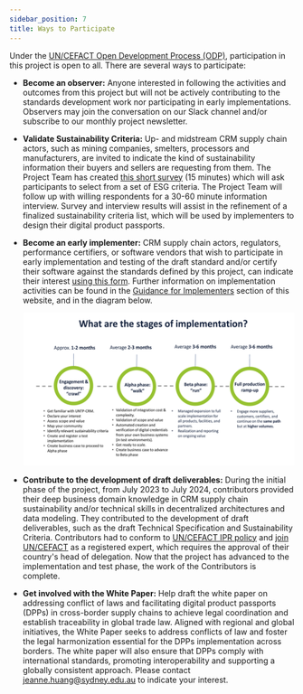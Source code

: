 ```yaml
---
sidebar_position: 7
title: Ways to Participate
---
```


Under the [UN/CEFACT Open Development Process (ODP)](https://unece.org/DAM/cefact/cf_plenary/2016_plenary/CF_2016_017E_ODP.pdf), participation in this project is open to all. There are several ways to participate:

* **Become an observer:** Anyone interested in following the activities and outcomes from this project but will not be actively contributing to the standards development work nor participating in early implementations. Observers may join the conversation on our Slack channel and/or subscribe to our monthly project newsletter. 

* **Validate Sustainability Criteria:** Up- and midstream CRM supply chain actors, such as mining companies, smelters, processors and manufacturers, are invited to indicate the kind of sustainability information their buyers and sellers are requesting from them. The Project Team has created [this short survey](https://docs.google.com/forms/d/e/1FAIpQLSeDEsWUhsRgXT84UeSkg2PCQSRS2iNwPYpckHR7MbHvtjKuXA/viewform) (15 minutes) which will ask participants to select from a set of ESG criteria. The Project Team will follow up with willing respondents for a 30-60 minute information interview. Survey and interview results will assist in the refinement of a finalized sustainability criteria list, which will be used by implementers to design their digital product passports.

* **Become an early implementer:** CRM supply chain actors, regulators, performance certifiers, or software vendors that wish to participate in early implementation and testing of the draft standard and/or certify their software against the standards defined by this project, can indicate their interest [using this form](https://docs.google.com/forms/d/e/1FAIpQLSecdZ4izTK-K64NA53grzmjIEJ26Y-yLjpm-2G_28ICzVk0zQ/viewform). Further information on implementation activities can be found in the [Guidance for Implementers](https://uncefact.github.io/project-crm/docs/guidance/) section of this website, and in the diagram below.

  ![D4.1Timeline](../files/D4.1Timeline.png) 

* **Contribute to the development of draft deliverables:** During the initial phase of the project, from July 2023 to July 2024, contributors provided their deep business domain knowledge in CRM supply chain sustainability and/or technical skills in decentralized architectures and data modeling. They contributed to the development of draft deliverables, such as the draft Technical Specification and Sustainability Criteria. Contributors had to conform to [UN/CEFACT IPR policy](https://unece.org/DAM/cefact/cf_plenary/plenary12/ECE_TRADE_C_CEFACT_2010_20_Rev2E_UpdatedIPRpolicy.pdf) and [join UN/CEFACT](https://uncefact.unece.org/display/uncefactpublic/UNCEFACT+Expert+Registration) as a registered expert, which requires the approval of their country's head of delegation. Now that the project has advanced to the implementation and test phase, the work of the Contributors is complete.

* **Get involved with the White Paper:** Help draft the white paper on addressing conflict of laws and facilitating digital product passports (DPPs) in cross-border supply chains to achieve legal coordination and establish traceability in global trade law. Aligned with regional and global initiatives, the White Paper seeks to address conflicts of law and foster the legal harmonization essential for the DPPs implementation across borders. The white paper will also ensure that DPPs comply with international standards, promoting interoperability and supporting a globally consistent approach. Please contact jeanne.huang@sydney.edu.au to indicate your interest.
 
